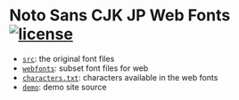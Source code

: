 # Noto Sans CJK JP Web Fonts [![license](https://img.shields.io/github/license/ixkaito/NotoSansCJKjp-webfonts.svg?maxAge=2592000)](https://github.com/ixkaito/NotoSansCJKjp-webfonts/blob/master/LICENSE)

- [`src`](https://github.com/ixkaito/NotoSansCJKjp-webfonts/tree/master/src): the original font files
- [`webfonts`](https://github.com/ixkaito/NotoSansCJKjp-webfonts/tree/master/webfonts): subset font files for web
- [`characters.txt`](https://github.com/ixkaito/NotoSansCJKjp-webfonts/blob/master/characters.txt): characters available in the web fonts
- [`demo`](https://github.com/ixkaito/NotoSansCJKjp-webfonts/tree/master/demo): demo site source
